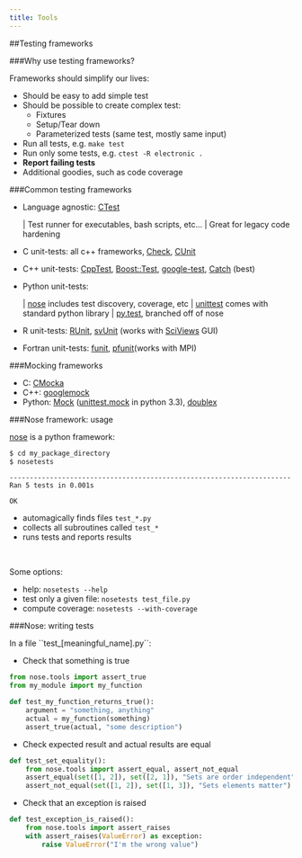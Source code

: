 ```yaml
---
title: Tools
---
```


##Testing frameworks

###Why use testing frameworks?

Frameworks should simplify our lives:

* Should be easy to add simple test
* Should be possible to create complex test:
    * Fixtures
    * Setup/Tear down
    * Parameterized tests (same test, mostly same input)
* Run all tests, e.g. ``make test``
* Run only some tests, e.g. ``ctest -R electronic .``
* **Report failing tests**
* Additional goodies, such as code coverage

###Common testing frameworks

* Language agnostic: [CTest](http://www.cmake.org/cmake/help/v2.8.12/ctest.html)

    | Test runner for executables, bash scripts, etc...
    | Great for legacy code hardening

* C unit-tests:
    all c++ frameworks,
    [Check](http://check.sourceforge.net/),
    [CUnit](http://cunit.sourceforge.net)

* C++ unit-tests:
    [CppTest](http://cpptest.sourceforge.net/),
    [Boost::Test](http://www.boost.org/doc/libs/1_55_0/libs/test/doc/html/index.html),
    [google-test](https://code.google.com/p/googletest/),
    [Catch](https://github.com/philsquared/Catch) (best)

* Python unit-tests:

    | [nose](https://nose.readthedocs.org/en/latest/) includes test discovery, coverage, etc
    | [unittest](http://docs.python.org/2/library/unittest.html) comes with standard python library
    | [py.test](http://pytest.org/latest/), branched off of nose

* R unit-tests:
    [RUnit](http://cran.r-project.org/web/packages/RUnit/index.html),
    [svUnit](http://cran.r-project.org/web/packages/svUnit/index.html)
    (works with [SciViews](http://www.sciviews.org/) GUI)

* Fortran unit-tests:
    [funit](http://nasarb.rubyforge.org/funit/),
    [pfunit](http://sourceforge.net/projects/pfunit/)(works with MPI)


###Mocking frameworks

* C: [CMocka](http://www.cmocka.org/)
* C++: [googlemock](https://code.google.com/p/googlemock/)
* Python: [Mock](http://www.voidspace.org.uk/python/mock/)
  ([unittest.mock](http://docs.python.org/dev/library/unittest.mock) in python 3.3),
  [doublex](https://pypi.python.org/pypi/doublex)

###Nose framework: usage

<div align="left">

[nose](https://nose.readthedocs.org/en/latest/) is a python framework:

``` bash
$ cd my_package_directory
$ nosetests
```

```
----------------------------------------------------------------------
Ran 5 tests in 0.001s

OK
```

* automagically finds files ``test_*.py``
* collects all subroutines called ``test_*``
* runs tests and reports results

<br />

Some options:

* help: `nosetests --help`
* test only a given file: `nosetests test_file.py`
* compute coverage: `nosetests --with-coverage`
</div>

###Nose: writing tests

<div align="left">
In a file ``test_[meaningful_name].py``:

* Check that something is true

``` python
from nose.tools import assert_true
from my_module import my_function

def test_my_function_returns_true():
    argument = "something, anything"
    actual = my_function(something)
    assert_true(actual, "some description")
```

* Check expected result and actual results are equal

``` python
def test_set_equality():
    from nose.tools import assert_equal, assert_not_equal
    assert_equal(set([1, 2]), set([2, 1]), "Sets are order independent")
    assert_not_equal(set([1, 2]), set([1, 3]), "Sets elements matter")
```

* Check that an exception is raised

``` python
def test_exception_is_raised():
    from nose.tools import assert_raises
    with assert_raises(ValueError) as exception:
        raise ValueError("I'm the wrong value")
```
